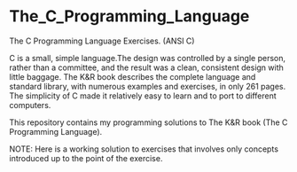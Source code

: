 # The_C_Programming_Language
The C Programming Language Exercises. (ANSI C)

C is a small, simple language.The design was controlled by a single person, rather than a committee,
and the result was a clean, consistent design with little baggage. The K&R book describes the
complete language and standard library, with numerous examples and exercises, in only 261 pages.
The simplicity of C made it relatively easy to learn and to port to different computers.

This repository contains my programming solutions to The K&R book (The C Programming Language).

NOTE: Here is a working solution to exercises that involves only concepts introduced up to the point of the exercise.
